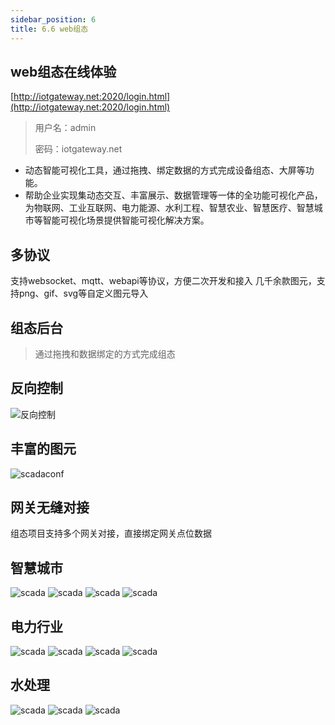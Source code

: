 ```yaml
---
sidebar_position: 6
title: 6.6 web组态
---
```



## web组态在线体验
[http://iotgateway.net:2020/login.html](http://iotgateway.net:2020/login.html)
> 用户名：admin
>
> 密码：iotgateway.net

- 动态智能可视化工具，通过拖拽、绑定数据的方式完成设备组态、大屏等功能。
- 帮助企业实现集动态交互、丰富展示、数据管理等一体的全功能可视化产品，为物联网、工业互联网、电力能源、水利工程、智慧农业、智慧医疗、智慧城市等智能可视化场景提供智能可视化解决方案。

## 多协议
支持websocket、mqtt、webapi等协议，方便二次开发和接入
几千余款图元，支持png、gif、svg等自定义图元导入

## 组态后台
> 通过拖拽和数据绑定的方式完成组态

## 反向控制
![反向控制](./images/web组态反控.gif)



## 丰富的图元
![scadaconf](./images/scadaconf.png)

## 网关无缝对接
组态项目支持多个网关对接，直接绑定网关点位数据

## 智慧城市

![scada](./images/换热站.png)
![scada](./images/制冷站.png)
![scada](./images/锅炉房.png)
![scada](./images/数据中心.png)

## 电力行业

![scada](./images/电力1.png)
![scada](./images/电力2.png)
![scada](./images/电力3.png)
![scada](./images/电力4.png)


## 水处理

![scada](./images/水处理1.png)
![scada](./images/水处理2.png)
![scada](./images/水处理3.png)